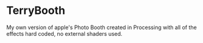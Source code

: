 TerryBooth
==========

My own version of apple's Photo Booth created in Processing with all of the effects hard coded, no external shaders used.
